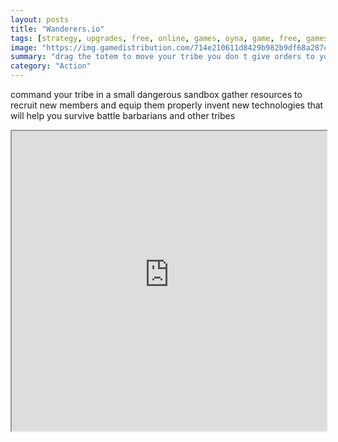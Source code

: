 ```yaml
---
layout: posts
title: "Wanderers.io"
tags: [strategy, upgrades, free, online, games, oyna, game, free, games, play, play, games]
image: "https://img.gamedistribution.com/714e210611d8429b982b9df68a287c07.jpg"
summary: "drag the totem to move your tribe you don t give orders to your minions instead they act on their own if your provide proper equipment  free online games oyna game free games play play games"
category: "Action"
---
```


command your tribe in a small dangerous sandbox gather resources to recruit new members and equip them properly invent new technologies that will help you survive battle barbarians and other tribes

<iframe width="100%" height="480px;" src="https://html5.gamedistribution.com/714e210611d8429b982b9df68a287c07/"></iframe>